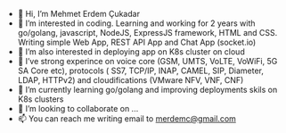 - 👋 Hi, I’m Mehmet Erdem Çukadar
- 👀 I’m interested in coding. Learning and working for 2 years with go/golang, javascript, NodeJS, ExpressJS framework, HTML and CSS. Writing simple Web App, REST API App and Chat App (socket.io)
- 👀 I’m also interested in deploying app on K8s cluster on cloud
- 👀 I’ve strong experince on voice core (GSM, UMTS, VoLTE, VoWiFi, 5G SA Core etc), protocols ( SS7, TCP/IP, INAP, CAMEL, SIP, Diameter, LDAP, HTTPv2) and cloudifications (VMware NFV, VNF, CNF) 
- 🌱 I’m currently learning go/golang and improving deployments skils on K8s clusters
- 💞️ I’m looking to collaborate on ...
- 📫 You can reach me writing email to merdemc@gmail.com

<!---
merdemc/merdemc is a ✨ special ✨ repository because its `README.md` (this file) appears on your GitHub profile.
You can click the Preview link to take a look at your changes.
--->
